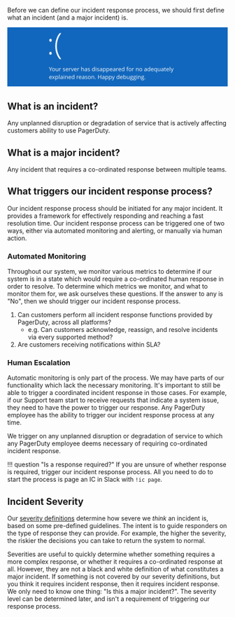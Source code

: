 Before we can define our incident response process, we should first define what an incident (and a major incident) is.

![Incident](../assets/img/headers/server_incident.png)

## What is an incident?
Any unplanned disruption or degradation of service that is actively affecting customers ability to use PagerDuty.

## What is a major incident?
Any incident that requires a co-ordinated response between multiple teams.

## What triggers our incident response process?
Our incident response process should be initiated for any major incident. It provides a framework for effectively responding and reaching a fast resolution time. Our incident response process can be triggered one of two ways, either via automated monitoring and alerting, or manually via human action.

### Automated Monitoring
Throughout our system, we monitor various metrics to determine if our system is in a state which would require a co-ordinated human response in order to resolve. To determine which metrics we monitor, and what to monitor them for, we ask ourselves these questions. If the answer to any is "No", then we should trigger our incident response process.

1. Can customers perform all incident response functions provided by PagerDuty, across all platforms?
    * e.g. Can customers acknowledge, reassign, and resolve incidents via every supported method?
1. Are customers receiving notifications within SLA?

### Human Escalation
Automatic monitoring is only part of the process. We may have parts of our functionality which lack the necessary monitoring. It's important to still be able to trigger a coordinated incident response in those cases. For example, if our Support team start to receive requests that indicate a system issue, they need to have the power to trigger our response. Any PagerDuty employee has the ability to trigger our incident response process at any time.

We trigger on any unplanned disruption or degradation of service to which any PagerDuty employee deems necessary of requiring co-ordinated incident response.

!!! question "Is a response required?"
    If you are unsure of whether response is required, trigger our incident response process. All you need to do to start the process is page an IC in Slack with `!ic page`.

## Incident Severity
Our [severity definitions](/before/severity_levels.md) determine how severe we _think_ an incident is, based on some pre-defined guidelines. The intent is to guide responders on the type of response they can provide. For example, the higher the severity, the riskier the decisions you can take to return the system to normal.

Severities are useful to quickly determine whether something requires a more complex response, or whether it requires a co-ordinated response at all. However, they are not a black and white definition of what constitutes a major incident. If something is not covered by our severity definitions, but you think it requires incident response, then it requires incident response. We only need to know one thing: "Is this a major incident?". The severity level can be determined later, and isn't a requirement of triggering our response process.
